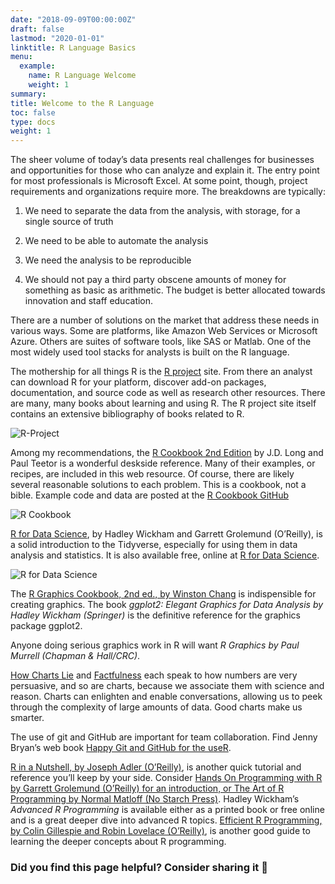 ```yaml
---
date: "2018-09-09T00:00:00Z"
draft: false
lastmod: "2020-01-01"
linktitle: R Language Basics
menu:
  example:
    name: R Language Welcome
    weight: 1
summary: 
title: Welcome to the R Language
toc: false
type: docs
weight: 1
---
```


The sheer volume of today’s data presents real challenges for businesses and opportunities for those who can analyze and explain it. The entry point for most professionals is Microsoft Excel. At some point, though, project requirements and organizations require more. The breakdowns are typically:

1. We need to separate the data from the analysis, with storage, for a single source of truth

1. We need to be able to automate the analysis

1. We need the analysis to be reproducible

1. We should not pay a third party obscene amounts of money for something as basic as arithmetic. The budget is better allocated towards innovation and staff education.

There are a number of solutions on the market that address these needs in various ways. Some are platforms, like Amazon Web Services or Microsoft Azure. Others are suites of software tools, like SAS or Matlab. One of the most widely used tool stacks for analysts is built on the R language.

The mothership for all things R is the [R project](https://www.r-project.org/) site. From there an analyst can download R for your platform, discover add-on packages, documentation, and source code as well as research other resources. There are many, many books about learning and using R. The R project site itself contains an extensive bibliography of books related to R.

![R-Project](https://www.r-project.org/logo/Rlogo.png)

Among my recommendations, the [R Cookbook 2nd Edition](https://rc2e.com/index.html#other-resources) by J.D. Long and Paul Teetor is a wonderful deskside reference. Many of their examples, or recipes, are included in this web resource. Of course, there are likely several reasonable solutions to each problem. This is a cookbook, not a bible. Example code and data are posted at the [R Cookbook GitHub](https://github.com/CerebralMastication/R-Cookbook)

![R Cookbook](https://rc2e.com/images_v2/book_cover.jpg)

[R for Data Science](http://shop.oreilly.com/product/0636920034407.do), by Hadley Wickham and Garrett Grolemund (O’Reilly), is a solid introduction to the Tidyverse, especially for using them in data analysis and statistics. It is also available free, online at [R for Data Science](http://r4ds.had.co.nz).

![R for Data Science](https://d33wubrfki0l68.cloudfront.net/b88ef926a004b0fce72b2526b0b5c4413666a4cb/24a30/cover.png)

The [R Graphics Cookbook, 2nd ed., by Winston Chang](http://shop.oreilly.com/product/0636920063704.do) is indispensible for creating graphics. The book *ggplot2: Elegant Graphics for Data Analysis by Hadley Wickham (Springer)* is the definitive reference for the graphics package ggplot2.

Anyone doing serious graphics work in R will want *R Graphics by Paul Murrell (Chapman & Hall/CRC)*. 

[How Charts Lie](https://www.amazon.com/How-Charts-Lie-Getting-Information/dp/1324001569) and [Factfulness](https://www.gapminder.org/factfulness/) each speak to how numbers are very persuasive, and so are charts, because we associate them with science and reason. Charts can enlighten and enable conversations, allowing us to peek through the complexity of large amounts of data. Good charts make us smarter.

The use of git and GitHub are important for team collaboration. Find Jenny Bryan’s web book [Happy Git and GitHub for the useR](http://happygitwithr.com/).

[R in a Nutshell, by Joseph Adler (O’Reilly)](http://oreilly.com/catalog/9780596801717), is another quick tutorial and reference you’ll keep by your side. Consider [Hands On Programming with R by Garrett Grolemund (O’Reilly) for an introduction, or The Art of R Programming by Normal Matloff (No Starch Press)](https://www.oreilly.com/library/view/hands-on-programming-with/9781449359089/). Hadley Wickham’s *Advanced R Programming* is available either as a printed book or free online and is a great deeper dive into advanced R topics. [Efficient R Programming, by Colin Gillespie and Robin Lovelace (O’Reilly)](http://shop.oreilly.com/product/0636920047995.do), is another good guide to learning the deeper concepts about R programming.

### Did you find this page helpful? Consider sharing it 🙌

